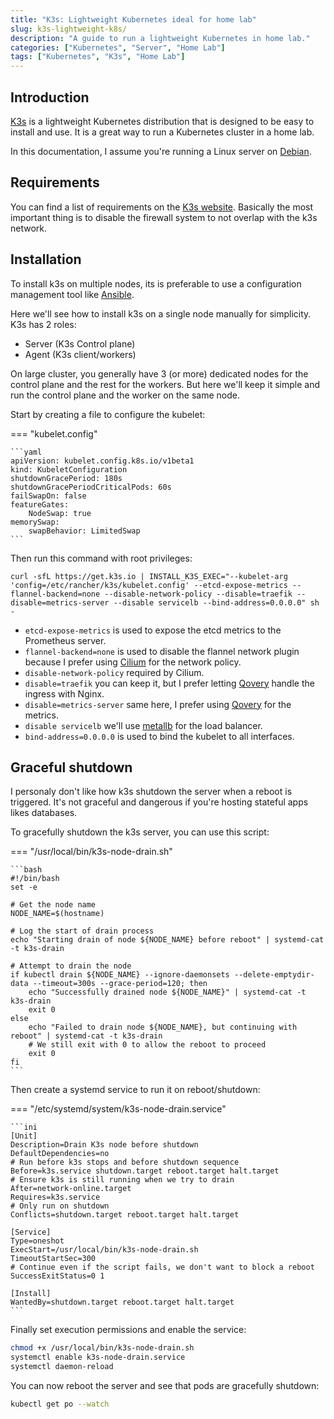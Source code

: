 ```yaml
---
title: "K3s: Lightweight Kubernetes ideal for home lab"
slug: k3s-lightweight-k8s/
description: "A guide to run a lightweight Kubernetes in home lab."
categories: ["Kubernetes", "Server", "Home Lab"]
tags: ["Kubernetes", "K3s", "Home Lab"]
---
```


## Introduction

[K3s](https://k3s.io/) is a lightweight Kubernetes distribution that is designed to be easy to install and use. It is a great way to run a Kubernetes cluster in a home lab.

In this documentation, I assume you're running a Linux server on [Debian](https://www.debian.org/).

## Requirements

You can find a list of requirements on the [K3s website](https://docs.k3s.io/installation/requirements). Basically the most important thing is to disable the firewall system to not overlap with the k3s network.

## Installation

To install k3s on multiple nodes, its is preferable to use a configuration management tool like [Ansible](../../Configuration%20Managers/index.md).

Here we'll see how to install k3s on a single node manually for simplicity. K3s has 2 roles:

- Server (K3s Control plane)
- Agent (K3s client/workers)

On large cluster, you generally have 3 (or more) dedicated nodes for the control plane and the rest for the workers. But here we'll keep it simple and run the control plane and the worker on the same node.

Start by creating a file to configure the kubelet:

=== "kubelet.config"

    ```yaml
    apiVersion: kubelet.config.k8s.io/v1beta1
    kind: KubeletConfiguration
    shutdownGracePeriod: 180s
    shutdownGracePeriodCriticalPods: 60s
    failSwapOn: false
    featureGates:
        NodeSwap: true
    memorySwap:
        swapBehavior: LimitedSwap
    ```

Then run this command with root privileges:

```
curl -sfL https://get.k3s.io | INSTALL_K3S_EXEC="--kubelet-arg 'config=/etc/rancher/k3s/kubelet.config' --etcd-expose-metrics --flannel-backend=none --disable-network-policy --disable=traefik --disable=metrics-server --disable servicelb --bind-address=0.0.0.0" sh -
```

- `etcd-expose-metrics` is used to expose the etcd metrics to the Prometheus server.
- `flannel-backend=none` is used to disable the flannel network plugin because I prefer using [Cilium](https://docs.cilium.io/en/stable/) for the network policy.
- `disable-network-policy` required by Cilium.
- `disable=traefik` you can keep it, but I prefer letting [Qovery](https://qovery.com/) handle the ingress with Nginx.
- `disable=metrics-server` same here, I prefer using [Qovery](https://qovery.com/) for the metrics.
- `disable servicelb` we'll use [metallb](../../Network/metallb_lb_k8s.md) for the load balancer.
- `bind-address=0.0.0.0` is used to bind the kubelet to all interfaces.

## Graceful shutdown

I personaly don't like how k3s shutdown the server when a reboot is triggered. It's not graceful and dangerous if you're hosting stateful apps likes databases.

To gracefully shutdown the k3s server, you can use this script:

=== "/usr/local/bin/k3s-node-drain.sh"

    ```bash
    #!/bin/bash
    set -e

    # Get the node name
    NODE_NAME=$(hostname)

    # Log the start of drain process
    echo "Starting drain of node ${NODE_NAME} before reboot" | systemd-cat -t k3s-drain

    # Attempt to drain the node
    if kubectl drain ${NODE_NAME} --ignore-daemonsets --delete-emptydir-data --timeout=300s --grace-period=120; then
        echo "Successfully drained node ${NODE_NAME}" | systemd-cat -t k3s-drain
        exit 0
    else
        echo "Failed to drain node ${NODE_NAME}, but continuing with reboot" | systemd-cat -t k3s-drain
        # We still exit with 0 to allow the reboot to proceed
        exit 0
    fi
    ```

Then create a systemd service to run it on reboot/shutdown:

=== "/etc/systemd/system/k3s-node-drain.service"

    ```ini
    [Unit]
    Description=Drain K3s node before shutdown
    DefaultDependencies=no
    # Run before k3s stops and before shutdown sequence
    Before=k3s.service shutdown.target reboot.target halt.target
    # Ensure k3s is still running when we try to drain
    After=network-online.target
    Requires=k3s.service
    # Only run on shutdown
    Conflicts=shutdown.target reboot.target halt.target

    [Service]
    Type=oneshot
    ExecStart=/usr/local/bin/k3s-node-drain.sh
    TimeoutStartSec=300
    # Continue even if the script fails, we don't want to block a reboot
    SuccessExitStatus=0 1

    [Install]
    WantedBy=shutdown.target reboot.target halt.target
    ```

Finally set execution permissions and enable the service:

```bash
chmod +x /usr/local/bin/k3s-node-drain.sh
systemctl enable k3s-node-drain.service
systemctl daemon-reload
```

You can now reboot the server and see that pods are gracefully shutdown:

```bash
kubectl get po --watch
```
